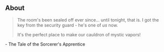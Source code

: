 
## About

> The room's been sealed off ever since... until tonight, that is.  I got the key
> from the security guard - he's one of _us_ now.
>
> It's the perfect place to make our cauldron of mystic vapors!

 \- The Tale of the Sorcerer's Apprentice
